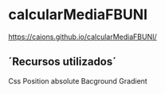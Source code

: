 # calcularMediaFBUNI

https://caions.github.io/calcularMediaFBUNI/

## ´Recursos utilizados´

Css 
Position absolute
Bacground Gradient


